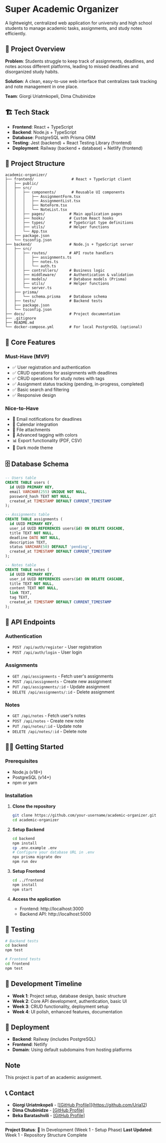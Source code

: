 # Super Academic Organizer

A lightweight, centralized web application for university and high school students to manage academic tasks, assignments, and study notes efficiently.

## 🎯 Project Overview

**Problem**: Students struggle to keep track of assignments, deadlines, and notes across different platforms, leading to missed deadlines and disorganized study habits.

**Solution**: A clean, easy-to-use web interface that centralizes task tracking and note management in one place.

**Team**: Giorgi Uriatmkopeli, Dima Chubinidze

## 🏗️ Tech Stack

- **Frontend**: React + TypeScript
- **Backend**: Node.js + TypeScript
- **Database**: PostgreSQL with Prisma ORM
- **Testing**: Jest (backend) + React Testing Library (frontend)
- **Deployment**: Railway (backend + database) + Netlify (frontend)

## 📁 Project Structure

```
academic-organizer/
├── frontend/                 # React + TypeScript client
│   ├── public/
│   ├── src/
│   │   ├── components/       # Reusable UI components
│   │   │   ├── AssignmentForm.tsx
│   │   │   ├── AssignmentList.tsx
│   │   │   ├── NoteForm.tsx
│   │   │   └── NoteList.tsx
│   │   ├── pages/           # Main application pages
│   │   ├── hooks/           # Custom React hooks
│   │   ├── types/           # TypeScript type definitions
│   │   ├── utils/           # Helper functions
│   │   └── App.tsx
│   ├── package.json
│   └── tsconfig.json
├── backend/                 # Node.js + TypeScript server
│   ├── src/
│   │   ├── routes/          # API route handlers
│   │   │   ├── assignments.ts
│   │   │   ├── notes.ts
│   │   │   └── auth.ts
│   │   ├── controllers/     # Business logic
│   │   ├── middleware/      # Authentication & validation
│   │   ├── models/          # Database models (Prisma)
│   │   ├── utils/           # Helper functions
│   │   └── server.ts
│   ├── prisma/
│   │   └── schema.prisma    # Database schema
│   ├── tests/               # Backend tests
│   ├── package.json
│   └── tsconfig.json
├── docs/                    # Project documentation
├── .gitignore
├── README.md
└── docker-compose.yml       # For local PostgreSQL (optional)
```

## 🚀 Core Features

### Must-Have (MVP)
- ✅ User registration and authentication
- ✅ CRUD operations for assignments with deadlines
- ✅ CRUD operations for study notes with tags
- ✅ Assignment status tracking (pending, in-progress, completed)
- ✅ Basic search and filtering
- ✅ Responsive design

### Nice-to-Have
- 📧 Email notifications for deadlines
- 📅 Calendar integration
- 📎 File attachments
- 🎨 Advanced tagging with colors
- 📊 Export functionality (PDF, CSV)
- 🌙 Dark mode theme

## 🗄️ Database Schema

```sql
-- Users table
CREATE TABLE users (
  id UUID PRIMARY KEY,
  email VARCHAR(255) UNIQUE NOT NULL,
  password_hash TEXT NOT NULL,
  created_at TIMESTAMP DEFAULT CURRENT_TIMESTAMP
);

-- Assignments table
CREATE TABLE assignments (
  id UUID PRIMARY KEY,
  user_id UUID REFERENCES users(id) ON DELETE CASCADE,
  title TEXT NOT NULL,
  deadline DATE NOT NULL,
  description TEXT,
  status VARCHAR(50) DEFAULT 'pending',
  created_at TIMESTAMP DEFAULT CURRENT_TIMESTAMP
);

-- Notes table
CREATE TABLE notes (
  id UUID PRIMARY KEY,
  user_id UUID REFERENCES users(id) ON DELETE CASCADE,
  title TEXT NOT NULL,
  content TEXT NOT NULL,
  link TEXT,
  tag TEXT,
  created_at TIMESTAMP DEFAULT CURRENT_TIMESTAMP
);
```

## 🔌 API Endpoints

### Authentication
- `POST /api/auth/register` - User registration
- `POST /api/auth/login` - User login

### Assignments
- `GET /api/assignments` - Fetch user's assignments
- `POST /api/assignments` - Create new assignment
- `PUT /api/assignments/:id` - Update assignment
- `DELETE /api/assignments/:id` - Delete assignment

### Notes
- `GET /api/notes` - Fetch user's notes
- `POST /api/notes` - Create new note
- `PUT /api/notes/:id` - Update note
- `DELETE /api/notes/:id` - Delete note

## 🏃‍♂️ Getting Started

### Prerequisites
- Node.js (v18+)
- PostgreSQL (v14+)
- npm or yarn

### Installation

1. **Clone the repository**
   ```bash
   git clone https://github.com/your-username/academic-organizer.git
   cd academic-organizer
   ```

2. **Setup Backend**
   ```bash
   cd backend
   npm install
   cp .env.example .env
   # Configure your database URL in .env
   npx prisma migrate dev
   npm run dev
   ```

3. **Setup Frontend**
   ```bash
   cd ../frontend
   npm install
   npm start
   ```

4. **Access the application**
   - Frontend: http://localhost:3000
   - Backend API: http://localhost:5000

## 🧪 Testing

```bash
# Backend tests
cd backend
npm test

# Frontend tests
cd frontend
npm test
```

## 📅 Development Timeline

- **Week 1**: Project setup, database design, basic structure
- **Week 2**: Core API development, authentication, basic UI
- **Week 3**: CRUD functionality, deployment setup
- **Week 4**: UI polish, enhanced features, documentation

## 🚀 Deployment

- **Backend**: Railway (includes PostgreSQL)
- **Frontend**: Netlify
- **Domain**: Using default subdomains from hosting platforms

## Note
This project is part of an academic assignment.

## 📞 Contact

- **Giorgi Uriatmkopeli** - [[[GitHub Profile]](https://github.com/Uria12)](https://github.com/Uria12)
- **Dima Chubinidze** - [[GitHub Profile]](https://github.com/DimaCH2004)
- **Beka Baratashvili** - [[GitHub Profile]](https://github.com/BekasGithub)

---

**Project Status**: 🚧 In Development (Week 1 - Setup Phase)
**Last Updated**: Week 1 - Repository Structure Complete
